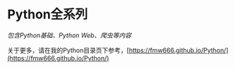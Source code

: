 # Python全系列
*包含Python基础、Python Web、爬虫等内容*

关于更多，请在我的Python目录页下参考，[https://fmw666.github.io/Python/](https://fmw666.github.io/Python/)
